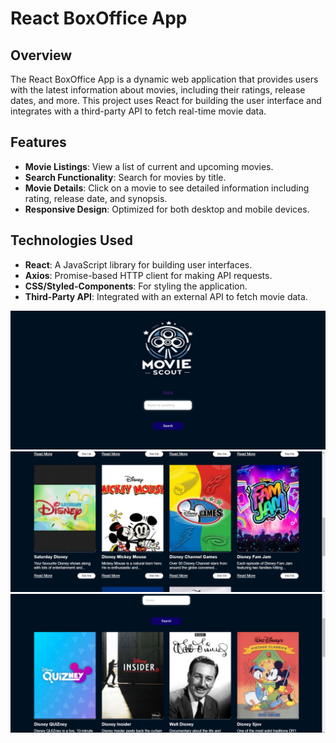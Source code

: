# React BoxOffice App

## Overview
The React BoxOffice App is a dynamic web application that provides users with the latest information about movies, including their ratings, release dates, and more. This project uses React for building the user interface and integrates with a third-party API to fetch real-time movie data.

## Features
- **Movie Listings**: View a list of current and upcoming movies.
- **Search Functionality**: Search for movies by title.
- **Movie Details**: Click on a movie to see detailed information including rating, release date, and synopsis.
- **Responsive Design**: Optimized for both desktop and mobile devices.

## Technologies Used
- **React**: A JavaScript library for building user interfaces.
- **Axios**: Promise-based HTTP client for making API requests.
- **CSS/Styled-Components**: For styling the application.
- **Third-Party API**: Integrated with an external API to fetch movie data.

<img src="MOVIE_2.png" alt="" width="1000">
<img src="MOVIE_3.png" alt="" width="1000">
<img src="MOVIE_1.png" alt="" width="1000">
